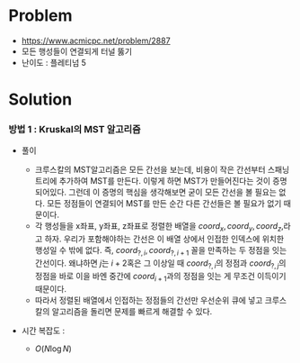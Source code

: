 # Problem
* https://www.acmicpc.net/problem/2887
* 모든 행성들이 연결되게 터널 뚫기
* 난이도 : 플레티넘 5

# Solution

### 방법 1 : Kruskal의 MST 알고리즘
* 풀이
  * 크루스칼의 MST알고리즘은 모든 간선을 보는데, 비용이 작은 간선부터 스패닝트리에 추가하여 MST를 만든다. 
  이렇게 하면 MST가 만들어진다는 것이 증명되어있다. 그런데 이 증명의 핵심을 생각해보면 굳이 모든 간선을 볼 필요는 없다. 
  모든 정점들이 연결되어 MST를 만든 순간 다른 간선들은 볼 필요가 없기 때문이다. 
  * 각 행성들을 x좌표, y좌표, z좌표로 정렬한 배열을 $coord_x, coord_y, coord_z,$라고 하자. 
  우리가 포함해야하는 간선은 이 배열 상에서 인접한 인덱스에 위치한 행성일 수 밖에 없다. 즉, 
  $coord_{?,i}, coord_{?,i+1}$ 꼴을 만족하는 두 정점을 잇는 간선이다. 
  왜냐하면 $j$는 $i+2$혹은 그 이상일 때 $coord_{?,i}$의 정점과  $coord_{?,j}$의 정점을 바로 이을 바엔 
  중간에 $coord_{i+1}$과의 정점을 잇는 게 무조건 이득이기 때문이다. 
  * 따라서 정렬된 배열에서 인접하는 정점들의 간선만 우선순위 큐에 넣고 크루스칼의 알고리즘을 돌리면 문제를 빠르게 해결할 수 있다.

* 시간 복잡도 :
  * $O(N\log N)$
<br></br>
